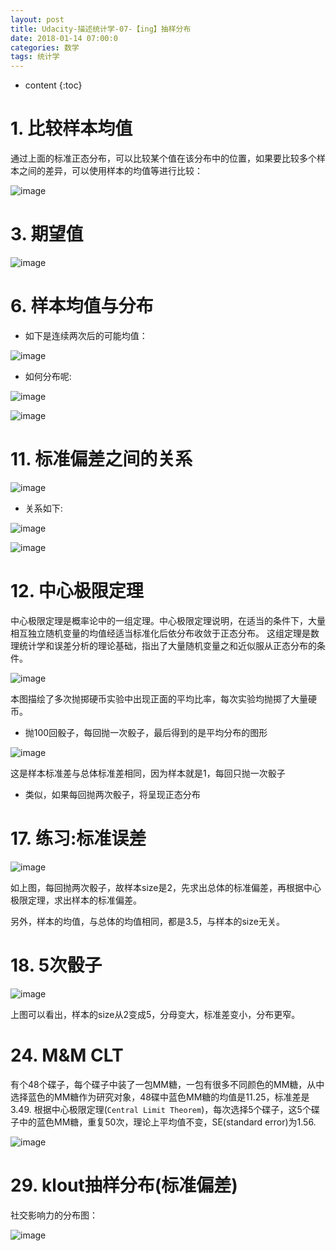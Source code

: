 ```yaml
---
layout: post
title: Udacity-描述统计学-07-【ing】抽样分布
date: 2018-01-14 07:00:0
categories: 数学
tags: 统计学
---
```

* content
{:toc}

# 1. 比较样本均值

通过上面的标准正态分布，可以比较某个值在该分布中的位置，如果要比较多个样本之间的差异，可以使用样本的均值等进行比较：

![image](https://user-images.githubusercontent.com/18595935/34914174-73b8503c-f950-11e7-8203-1ec0bb0890bb.png)

# 3. 期望值

![image](https://user-images.githubusercontent.com/18595935/34914264-84dec3b2-f952-11e7-9c25-8ca36226a527.png)

# 6. 样本均值与分布

- 如下是连续两次后的可能均值：

![image](https://user-images.githubusercontent.com/18595935/34914314-9507bb08-f953-11e7-8922-a23bd9903f1a.png)

- 如何分布呢:

![image](https://user-images.githubusercontent.com/18595935/34914335-166a7636-f954-11e7-907f-b94f77fd10cf.png)

![image](https://user-images.githubusercontent.com/18595935/34914342-3b8d7c06-f954-11e7-87fb-d702ba9259bf.png)

# 11. 标准偏差之间的关系

![image](https://user-images.githubusercontent.com/18595935/34916577-e17faa52-f97d-11e7-9010-64f518ec264e.png)

- 关系如下:

![image](https://user-images.githubusercontent.com/18595935/34916620-8708e3b2-f97e-11e7-8df4-fe1e8eb2f17f.png)


![image](https://user-images.githubusercontent.com/18595935/34916655-09b845d2-f97f-11e7-9b2e-2bbd6fa1c70f.png)


# 12. 中心极限定理

中心极限定理是概率论中的一组定理。中心极限定理说明，在适当的条件下，大量相互独立随机变量的均值经适当标准化后依分布收敛于正态分布。
这组定理是数理统计学和误差分析的理论基础，指出了大量随机变量之和近似服从正态分布的条件。

![image](https://user-images.githubusercontent.com/18595935/34916798-015aed3e-f981-11e7-950c-d437c4e03b2a.png)

本图描绘了多次抛掷硬币实验中出现正面的平均比率，每次实验均抛掷了大量硬币。

- 抛100回骰子，每回抛一次骰子，最后得到的是平均分布的图形

![image](https://user-images.githubusercontent.com/18595935/34916867-0f677216-f982-11e7-8ba9-1e01f6daf2ca.png)

这是样本标准差与总体标准差相同，因为样本就是1，每回只抛一次骰子

- 类似，如果每回抛两次骰子，将呈现正态分布

# 17. 练习:标准误差

![image](https://user-images.githubusercontent.com/18595935/34917046-9b3c9828-f984-11e7-84ab-2cae13182a34.png)

如上图，每回抛两次骰子，故样本size是2，先求出总体的标准偏差，再根据中心极限定理，求出样本的标准偏差。

另外，样本的均值，与总体的均值相同，都是3.5，与样本的size无关。

# 18. 5次骰子

![image](https://user-images.githubusercontent.com/18595935/34944426-dcace678-fa42-11e7-91f4-020bbddd5855.png)

上图可以看出，样本的size从2变成5，分母变大，标准差变小，分布更窄。

# 24. M&M CLT

有个48个碟子，每个碟子中装了一包MM糖，一包有很多不同颜色的MM糖，从中选择蓝色的MM糖作为研究对象，48碟中蓝色MM糖的均值是11.25，标准差是3.49.
根据中心极限定理(`Central Limit Theorem`)，每次选择5个碟子，这5个碟子中的蓝色MM糖，重复50次，理论上平均值不变，SE(standard error)为1.56.

![image](https://user-images.githubusercontent.com/18595935/34945108-6fbb04e8-fa45-11e7-965d-141aa66534af.png)

# 29. klout抽样分布(标准偏差)

社交影响力的分布图：

![image](https://user-images.githubusercontent.com/18595935/34946397-0a3d2f74-fa4a-11e7-8037-aa560dff6b62.png)

